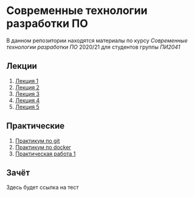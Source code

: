 # Современные технологии разработки ПО

В данном репозитории находятся материалы по курсу _Современные технологии разработки ПО_ 2020/21 для студентов группы *ПИ2041*

## Лекции
1. [Лекция 1](./lections/lec1.pdf "Введение и основы ООП")
2. [Лекция 2](./lections/lec2.pdf "Системы управления контроля версий")
3. [Лекция 3](./lections/lec3.pdf "Контейнеризация приложений")
4. [Лекция 4](./lections/lec4.pdf "Вспоминаем С++")
3. [Лекция 5](./lections/lec5.pdf "Обобщённые контейнеры C++")



## Практические
1. [Практикум по git](./labs/Labs-git.pdf "Практикум по git")
2. [Практикум по docker](./labs/Labs-docker.pdf "Практикум по docker")
3. [Практическая работа 1](./labs/1 "Практическая работа 1")

## Зачёт
Здесь будет ссылка на тест